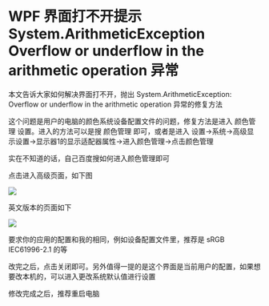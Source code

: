 # WPF 界面打不开提示 System.ArithmeticException Overflow or underflow in the arithmetic operation 异常

本文告诉大家如何解决界面打不开，抛出 System.ArithmeticException: Overflow or underflow in the arithmetic operation 异常的修复方法

<!--more-->
<!-- CreateTime:2022/9/26 17:37:28 -->

<!-- 发布 -->

这个问题是用户的电脑的颜色系统设备配置文件的问题，修复方法是进入 颜色管理 设置。进入的方法可以是搜 颜色管理 即可，或者是进入 设置->系统->高级显示设置->显示器1的显示适配器属性->进入颜色管理->点击颜色管理

实在不知道的话，自己百度搜如何进入颜色管理即可

点击进入高级页面，如下图

<!-- ![](image/WPF 界面打不开提示 System.ArithmeticException Overflow or underflow in the arithmetic operation 异常/WPF 界面打不开提示 System.ArithmeticException Overflow or underflow in the arithmetic operation 异常0.png) -->
![](http://cdn.lindexi.site/lindexi%2F20229261737438118.jpg)

英文版本的页面如下

![](http://cdn.lindexi.site/lindexi%2F20229261739475138.jpg)

要求你的应用的配置和我的相同，例如设备配置文件里，推荐是 sRGB IEC61996-2.1 的等

改完之后，点击关闭即可。另外值得一提的是这个界面是当前用户的配置，如果想要改本机的，可以进入更改系统默认值进行设置

修改完成之后，推荐重启电脑

